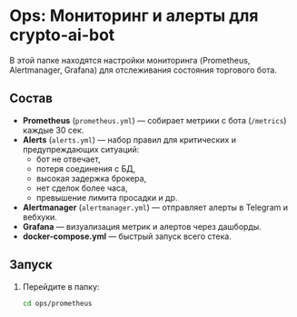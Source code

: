 # Ops: Мониторинг и алерты для crypto-ai-bot

В этой папке находятся настройки мониторинга (Prometheus, Alertmanager, Grafana) для отслеживания состояния торгового бота.

## Состав

- **Prometheus** (`prometheus.yml`) — собирает метрики с бота (`/metrics`) каждые 30 сек.
- **Alerts** (`alerts.yml`) — набор правил для критических и предупреждающих ситуаций:
  - бот не отвечает,
  - потеря соединения с БД,
  - высокая задержка брокера,
  - нет сделок более часа,
  - превышение лимита просадки и др.
- **Alertmanager** (`alertmanager.yml`) — отправляет алерты в Telegram и вебхуки.
- **Grafana** — визуализация метрик и алертов через дашборды.
- **docker-compose.yml** — быстрый запуск всего стека.

## Запуск

1. Перейдите в папку:
   ```bash
   cd ops/prometheus
